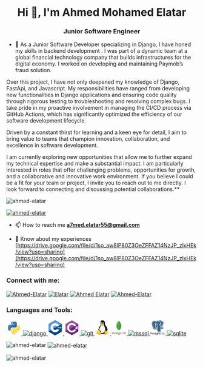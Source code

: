 <h1 align="center">Hi 👋, I'm Ahmed Mohamed Elatar</h1>
<h3 align="center">Junior Software Engineer</h3>


- 🌱 As a Junior Software Developer specializing in Django, I have honed my skills in backend development .
 I was part of a dynamic team at a global financial technology company that builds infrastructures for the digital economy.
 I worked on developing and maintaining Paymob’s fraud solution.

Over this project, I have not only deepened my knowledge of Django, FastApi, and  Javascript. 
My responsibilities have ranged from developing new functionalities in Django applications and ensuring code quality through rigorous testing to troubleshooting and resolving complex bugs. 
I take pride in my proactive involvement in managing the CI/CD process via GitHub Actions, which has significantly optimized the efficiency of our software development lifecycle.

Driven by a constant thirst for learning and a keen eye for detail, I aim to bring value to teams that champion innovation, collaboration, and excellence in software development.

I am currently exploring new opportunities that allow me to further expand my technical expertise and make a substantial impact. I am particularly interested in roles that offer challenging problems, opportunities for growth, and a collaborative and innovative work environment. If you believe I could be a fit for your team or project, I invite you to reach out to me directly. I look forward to connecting and discussing potential collaborations.**

<p align="left"> <img src="https://komarev.com/ghpvc/?username=ahmed-elatar&label=Profile%20views&color=0e75b6&style=flat" alt="ahmed-elatar" /> </p>

<p align="left"> <a href="https://github.com/ryo-ma/github-profile-trophy"><img src="https://github-profile-trophy.vercel.app/?username=ahmed-elatar" alt="ahmed-elatar" /></a> </p>


- 📫 How to reach me **a7med.elatar55@gmail.com**

- 📄 Know about my experiences [https://drive.google.com/file/d/1so_aw8lP80Z3OeZFFAZ14NzJP_zlxHEk/view?usp=sharing](https://drive.google.com/file/d/1so_aw8lP80Z3OeZFFAZ14NzJP_zlxHEk/view?usp=sharing)

<h3 align="left">Connect with me:</h3>
<p align="left">
<a href="https://linkedin.com/in/ahmed-elatar" target="blank"><img align="center" src="https://raw.githubusercontent.com/rahuldkjain/github-profile-readme-generator/master/src/images/icons/Social/linked-in-alt.svg" alt="Ahmed-Elatar" height="30" width="40" /></a>
<a href="https://www.leetcode.com/elatttar" target="blank"><img align="center" src="https://raw.githubusercontent.com/rahuldkjain/github-profile-readme-generator/master/src/images/icons/Social/leet-code.svg" alt="Elatar" height="30" width="40" /></a>
<a href="https://www.hackerrank.com/a7med_elatar55" target="blank"><img align="center" src="https://raw.githubusercontent.com/rahuldkjain/github-profile-readme-generator/master/src/images/icons/Social/hackerrank.svg" alt="Ahmed Elatar" height="30" width="40" /></a>
<a href="https://codeforces.com/profile/balloon_master" target="blank"><img align="center" src="https://raw.githubusercontent.com/rahuldkjain/github-profile-readme-generator/master/src/images/icons/Social/codeforces.svg" alt="Ahmed-Elatar" height="30" width="40" /></a>

</p>


<h3 align="left">Languages and Tools:</h3>
<p align="left"> 
<a href="https://www.python.org" target="_blank" rel="noreferrer"> <img src="https://raw.githubusercontent.com/devicons/devicon/master/icons/python/python-original.svg" alt="python" width="40" height="40"/> </a> 
<a href="https://www.djangoproject.com/" target="_blank" rel="noreferrer"> <img src="https://cdn.worldvectorlogo.com/logos/django.svg" alt="django" width="40" height="40"/> </a>
<a href="https://www.w3schools.com/cpp/" target="_blank" rel="noreferrer"> <img src="https://raw.githubusercontent.com/devicons/devicon/master/icons/cplusplus/cplusplus-original.svg" alt="cplusplus" width="40" height="40"/> </a> <a href="https://www.w3schools.com/cs/" target="_blank" rel="noreferrer"> <img src="https://raw.githubusercontent.com/devicons/devicon/master/icons/csharp/csharp-original.svg" alt="csharp" width="40" height="40"/> </a>  <a href="https://git-scm.com/" target="_blank" rel="noreferrer"> <img src="https://www.vectorlogo.zone/logos/git-scm/git-scm-icon.svg" alt="git" width="40" height="40"/> </a> <a href="https://www.linux.org/" target="_blank" rel="noreferrer"> <img src="https://raw.githubusercontent.com/devicons/devicon/master/icons/linux/linux-original.svg" alt="linux" width="40" height="40"/> </a> <a href="https://www.mongodb.com/" target="_blank" rel="noreferrer"> <img src="https://raw.githubusercontent.com/devicons/devicon/master/icons/mongodb/mongodb-original-wordmark.svg" alt="mongodb" width="40" height="40"/> </a> <a href="https://www.microsoft.com/en-us/sql-server" target="_blank" rel="noreferrer"> <img src="https://www.svgrepo.com/show/303229/microsoft-sql-server-logo.svg" alt="mssql" width="40" height="40"/> </a> <a href="https://www.postgresql.org" target="_blank" rel="noreferrer"> <img src="https://raw.githubusercontent.com/devicons/devicon/master/icons/postgresql/postgresql-original-wordmark.svg" alt="postgresql" width="40" height="40"/> </a> <a href="https://www.sqlite.org/" target="_blank" rel="noreferrer"> <img src="https://www.vectorlogo.zone/logos/sqlite/sqlite-icon.svg" alt="sqlite" width="40" height="40"/> </a> </p>




<p><img align="left" src="https://github-readme-stats.vercel.app/api/top-langs?username=ahmed-elatar&show_icons=true&locale=en&layout=compact" alt="ahmed-elatar" /></p>

<p>&nbsp;<img align="center" src="https://github-readme-stats.vercel.app/api?username=ahmed-elatar&show_icons=true&locale=en" alt="ahmed-elatar" /></p>

<p><img align="center" src="https://github-readme-streak-stats.herokuapp.com/?user=ahmed-elatar&" alt="ahmed-elatar" /></p>
